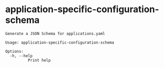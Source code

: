 # application-specific-configuration-schema

```
Generate a JSON Schema for applications.yaml

Usage: application-specific-configuration-schema

Options:
  -h, --help
          Print help

```